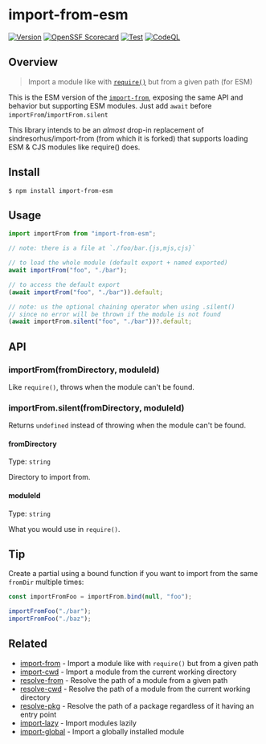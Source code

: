 # import-from-esm

[![Version](https://badgen.net/npm/v/import-from-esm?icon=npm)](https://badgen.net/npm/v/import-from-esm)
[![OpenSSF Scorecard](https://api.securityscorecards.dev/projects/github.com/sheerlox/import-from-esm/badge)](https://securityscorecards.dev/viewer/?uri=github.com/sheerlox/import-from-esm)
[![Test](https://github.com/sheerlox/import-from-esm/actions/workflows/test.yml/badge.svg?branch=main)](https://github.com/sheerlox/import-from-esm/actions/workflows/test.yml)
[![CodeQL](https://github.com/sheerlox/import-from-esm/actions/workflows/codeql.yml/badge.svg?branch=main)](https://github.com/sheerlox/import-from-esm/actions/workflows/codeql.yml)

## Overview

> Import a module like with [`require()`](https://nodejs.org/api/modules.html#modules_require_id) but from a given path (for ESM)

This is the ESM version of the [`import-from`](https://github.com/sindresorhus/import-from), exposing the same API and behavior but supporting ESM modules. Just add `await` before `importFrom`/`importFrom.silent`

This library intends to be an _almost_ drop-in replacement of sindresorhus/import-from (from which it is forked) that supports loading ESM & CJS modules like require() does.

## Install

```
$ npm install import-from-esm
```

## Usage

```js
import importFrom from "import-from-esm";

// note: there is a file at `./foo/bar.{js,mjs,cjs}`

// to load the whole module (default export + named exported)
await importFrom("foo", "./bar");

// to access the default export
(await importFrom("foo", "./bar")).default;

// note: us the optional chaining operator when using .silent()
// since no error will be thrown if the module is not found
(await importFrom.silent("foo", "./bar"))?.default;
```

## API

### importFrom(fromDirectory, moduleId)

Like `require()`, throws when the module can't be found.

### importFrom.silent(fromDirectory, moduleId)

Returns `undefined` instead of throwing when the module can't be found.

#### fromDirectory

Type: `string`

Directory to import from.

#### moduleId

Type: `string`

What you would use in `require()`.

## Tip

Create a partial using a bound function if you want to import from the same `fromDir` multiple times:

```js
const importFromFoo = importFrom.bind(null, "foo");

importFromFoo("./bar");
importFromFoo("./baz");
```

## Related

- [import-from](https://github.com/sindresorhus/import-from) - Import a module like with `require()` but from a given path
- [import-cwd](https://github.com/sindresorhus/import-cwd) - Import a module from the current working directory
- [resolve-from](https://github.com/sindresorhus/resolve-from) - Resolve the path of a module from a given path
- [resolve-cwd](https://github.com/sindresorhus/resolve-cwd) - Resolve the path of a module from the current working directory
- [resolve-pkg](https://github.com/sindresorhus/resolve-pkg) - Resolve the path of a package regardless of it having an entry point
- [import-lazy](https://github.com/sindresorhus/import-lazy) - Import modules lazily
- [import-global](https://github.com/sindresorhus/import-global) - Import a globally installed module
